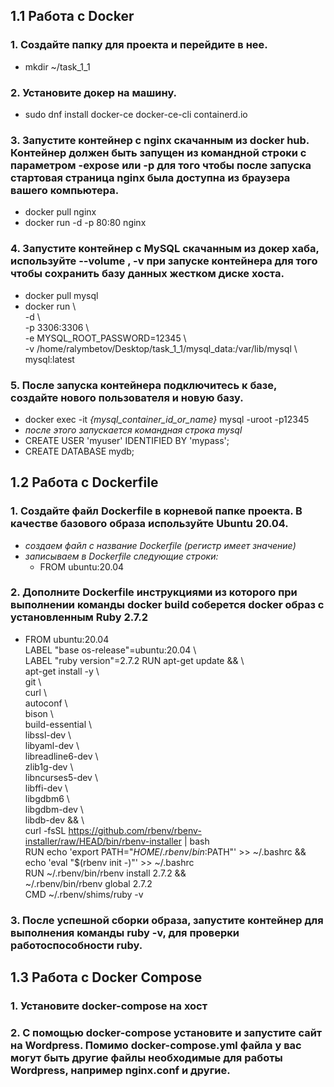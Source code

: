 ## 1.1 Работа с Docker

### 1. Создайте папку для проекта и перейдите в нее.

- mkdir ~/task_1_1

### 2. Установите докер на машину.

- sudo dnf install docker-ce docker-ce-cli containerd.io

### 3. Запустите контейнер с nginx скачанным из docker hub. Контейнер должен быть запущен из командной строки с параметром -expose или -p для того чтобы после запуска стартовая страница nginx была доступна из браузера вашего компьютера.

- docker pull nginx
- docker run -d -p 80:80 nginx

### 4. Запустите контейнер с MySQL скачанным из докер хаба, используйте --volume , -v при запуске контейнера для того чтобы сохранить базу данных жестком диске хоста.

- docker pull mysql
- docker run \\\
  -d \\\
  -p 3306:3306 \\\
  -e MYSQL_ROOT_PASSWORD=12345 \\\
  -v /home/ralymbetov/Desktop/task_1_1/mysql_data:/var/lib/mysql \\\
  mysql:latest

### 5. После запуска контейнера подключитесь к базе, создайте нового пользователя и новую базу.

- docker exec -it _{mysql_container_id_or_name}_ mysql -uroot -p12345
- _после этого запускается командная строка mysql_
- CREATE USER 'myuser' IDENTIFIED BY 'mypass';
- CREATE DATABASE mydb;

## 1.2 Работа с Dockerfile

### 1. Создайте файл Dockerfile в корневой папке проекта. В качестве базового образа используйте Ubuntu 20.04.

- _создаем файл с название Dockerfile (регистр имеет значение)_
- _записываем в Dockerfile следующие строки:_
  - FROM ubuntu:20.04

### 2. Дополните Dockerfile инструкциями из которого при выполнении команды docker build соберется docker образ с установленным Ruby 2.7.2

- FROM ubuntu:20.04 \
  LABEL "base os-release"=ubuntu:20.04 \\\
  LABEL "ruby version"=2.7.2
  RUN apt-get update && \\\
   apt-get install -y \\\
   git \\\
   curl \\\
   autoconf \\\
   bison \\\
   build-essential \\\
   libssl-dev \\\
   libyaml-dev \\\
   libreadline6-dev \\\
   zlib1g-dev \\\
   libncurses5-dev \\\
   libffi-dev \\\
   libgdbm6 \\\
   libgdbm-dev \\\
   libdb-dev && \\\
   curl -fsSL https://github.com/rbenv/rbenv-installer/raw/HEAD/bin/rbenv-installer | bash \
  RUN echo 'export PATH="$HOME/.rbenv/bin:$PATH"' >> ~/.bashrc && \
   echo 'eval "$(rbenv init -)"' >> ~/.bashrc \
  RUN ~/.rbenv/bin/rbenv install 2.7.2 && \
   ~/.rbenv/bin/rbenv global 2.7.2 \
  CMD ~/.rbenv/shims/ruby -v

### 3. После успешной сборки образа, запустите контейнер для выполнения команды ruby -v, для проверки работоспособности ruby.

## 1.3 Работа с Docker Compose

### 1. Установите docker-compose на хост

### 2. С помощью docker-compose установите и запустите сайт на Wordpress. Помимо docker-compose.yml файла у вас могут быть другие файлы необходимые для работы Wordpress, например nginx.conf и другие.
